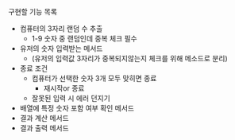 구현할 기능 목록
- 컴퓨터의 3자리 랜덤 수 추출
   - 1-9 숫자 중 랜덤인데 중복 체크 필수
- 유저의 숫자 입력받는 메서드
   - (유저의 입력값 3자리가 중복되지않는지 체크를 위해 메소드로 분리)
- 종료 조건
   -  컴퓨터가 선택한 숫자 3개 모두 맞히면 종료
      - 재시작or 종료
   - 잘못된 입력 시 에러 던지기
- 배열에 특정 숫자 포함 여부 확인 메서드
- 결과 계산 메서드
- 결과 출력 메서드